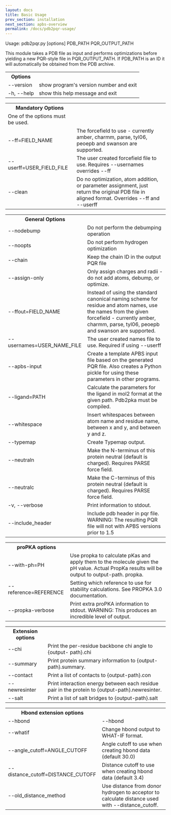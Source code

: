 ```yaml
---
layout: docs
title: Basic Usage
prev_section: installation
next_section: apbs-overview
permalink: /docs/pdb2pqr-usage/
---
```


Usage: pdb2pqr.py [options] PDB_PATH PQR_OUTPUT_PATH

This module takes a PDB file as input and performs optimizations before
yielding a new PQR-style file in PQR_OUTPUT_PATH. If PDB_PATH is an ID it will
automatically be obtained from the PDB archive.

<table><th>Options</th>
	<tr><td>--version</td><td>           show program's version number and exit</td></tr>
	<tr><td>-h, --help</td><td>         show this help message and exit</td></tr></table>
	<table>
		<th>Mandatory Options</th>
		<tr><td>One of the options must be used.</td></tr>
		<tr><td>--ff=FIELD_NAME</td><td> The forcefield to use - currently amber, charmm,
			parse, tyl06, peoepb and swanson are supported.</td></tr>
			<tr><td>    --userff=USER_FIELD_FILE</td><td>The user created forcefield file to use. Requires
				--usernames overrides --ff</td></tr>
				<tr><td>    --clean   </td><td>Do no optimization, atom addition, or parameter
					assignment, just return the original PDB file in
					aligned format. Overrides --ff and --userff</td></tr></table>

<table>
<th>General Options</th>
<tr><td>--nodebump</td><td>Do not perform the debumping operation</td></tr>
<tr><td>--noopts</td><td>Do not perform hydrogen optimization</td></tr>
<tr><td>--chain</td><td>Keep the chain ID in the output PQR file</td></tr>
<tr><td>--assign-only </td><td>Only assign charges and radii - do not add atoms,
debump, or optimize.</td></tr>
<tr><td>--ffout=FIELD_NAME</td><td>Instead of using the standard canonical naming scheme
for residue and atom names, use the names from the
given forcefield - currently amber, charmm, parse,
tyl06, peoepb and swanson are supported.</td></tr>
<tr><td>--usernames=USER_NAME_FILE</td><td>The user created names file to use. Required if using
--userff</td></tr>
<tr><td>--apbs-input</td><td>Create a template APBS input file based on the
generated PQR file.  Also creates a Python pickle for
using these parameters in other programs.</td></tr>
<tr><td>--ligand=PATH </td><td>Calculate the parameters for the ligand in mol2 format
at the given path. Pdb2pka must be compiled.</td></tr>
<tr><td>--whitespace</td><td>Insert whitespaces between atom name and residue name,
between x and y, and between y and z.</td></tr>
<tr><td>--typemap</td><td>Create Typemap output.</td></tr>
<tr><td>--neutraln</td><td>Make the N-terminus of this protein neutral (default
is charged). Requires PARSE force field.</td></tr>
<tr><td>--neutralc</td><td>Make the C-terminus of this protein neutral (default
is charged). Requires PARSE force field.</td></tr>
<tr><td>-v, --verbose</td><td>Print information to stdout.</td></tr>
<tr><td>--include_header</td><td>Include pdb header in pqr file. WARNING: The resulting
	PQR file will not with APBS versions prior to 1.5</td></tr>
</table>

<table>
<th>proPKA options</th>
<tr><td>--with-ph=PH</td><td>Use propka to calculate pKas and apply them to the
molecule given the pH value. Actual PropKa results
will be output to output-path. propka.</td></tr>
<tr><td>--reference=REFERENCE</td><td>Setting which reference to use for stability
calculations. See PROPKA 3.0 documentation.</td></tr>
<tr><td>--propka-verbose</td><td>Print extra proPKA information to stdout. WARNING:
This produces an incredible level of output.</td></tr>
</table>
<table>
<th>Extension options</th>
<tr><td>--chi</td><td>Print the per-residue backbone chi angle to {output-
path}.chi</td></tr>
<tr><td>--summary</td><td>Print protein summary information to {output-
path}.summary.</td>
</tr>
<tr><td>--contact</td><td>Print a list of contacts to {output-path}.con</td></tr>
<tr><td>--newresinter</td><td>Print interaction energy between each residue pair in
the protein to {output-path}.newresinter.</td></tr>
<tr><td>--salt</td><td>Print a list of salt bridges to {output-path}.salt</td></tr></table>
<table><th>Hbond extension options</th>
<tr><td>--hbond</td><td>--hbond</td></tr>
<tr><td>--whatif</td><td>Change hbond output to WHAT-IF format.</td></tr>
<tr><td>--angle_cutoff=ANGLE_CUTOFF</td><td>Angle cutoff to use when creating hbond data (default 30.0)</td>
</tr>
<tr><td>--distance_cutoff=DISTANCE_CUTOFF</td><td>Distance cutoff to use when creating hbond data (default 3.4)</td></tr>
<tr><td>--old_distance_method</td><td>Use distance from donor hydrogen to acceptor to
calculate distance used with --distance_cutoff.</td></tr>
</table>


